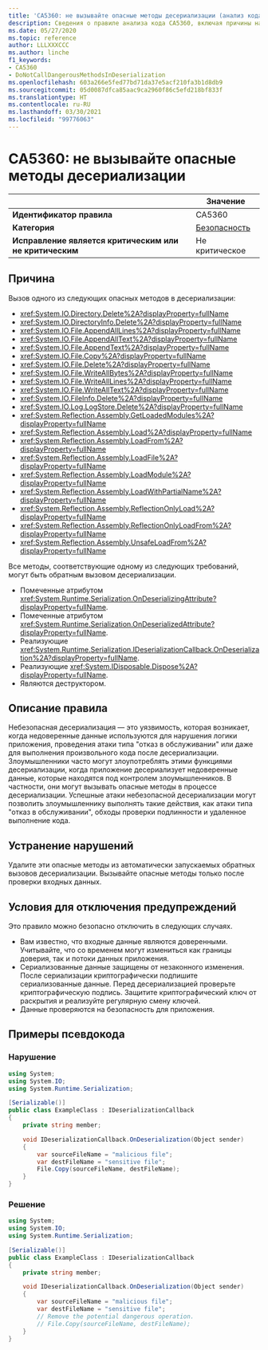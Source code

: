 ```yaml
---
title: 'CA5360: не вызывайте опасные методы десериализации (анализ кода)'
description: Сведения о правиле анализа кода CA5360, включая причины нарушений и способы их устранения, а также условия отключения правила.
ms.date: 05/27/2020
ms.topic: reference
author: LLLXXXCCC
ms.author: linche
f1_keywords:
- CA5360
- DoNotCallDangerousMethodsInDeserialization
ms.openlocfilehash: 603a266e5fed77bd71da37e5acf210fa3b1d8db9
ms.sourcegitcommit: 05d0087dfca85aac9ca2960f86c5efd218bf833f
ms.translationtype: HT
ms.contentlocale: ru-RU
ms.lasthandoff: 03/30/2021
ms.locfileid: "99776063"
---
```

# <a name="ca5360-do-not-call-dangerous-methods-in-deserialization"></a>CA5360: не вызывайте опасные методы десериализации

| | Значение |
|-|-|
| **Идентификатор правила** |CA5360|
| **Категория** |[Безопасность](security-warnings.md)|
| **Исправление является критическим или не критическим** |Не критическое|

## <a name="cause"></a>Причина

Вызов одного из следующих опасных методов в десериализации:

- <xref:System.IO.Directory.Delete%2A?displayProperty=fullName>
- <xref:System.IO.DirectoryInfo.Delete%2A?displayProperty=fullName>
- <xref:System.IO.File.AppendAllLines%2A?displayProperty=fullName>
- <xref:System.IO.File.AppendAllText%2A?displayProperty=fullName>
- <xref:System.IO.File.AppendText%2A?displayProperty=fullName>
- <xref:System.IO.File.Copy%2A?displayProperty=fullName>
- <xref:System.IO.File.Delete%2A?displayProperty=fullName>
- <xref:System.IO.File.WriteAllBytes%2A?displayProperty=fullName>
- <xref:System.IO.File.WriteAllLines%2A?displayProperty=fullName>
- <xref:System.IO.File.WriteAllText%2A?displayProperty=fullName>
- <xref:System.IO.FileInfo.Delete%2A?displayProperty=fullName>
- <xref:System.IO.Log.LogStore.Delete%2A?displayProperty=fullName>
- <xref:System.Reflection.Assembly.GetLoadedModules%2A?displayProperty=fullName>
- <xref:System.Reflection.Assembly.Load%2A?displayProperty=fullName>
- <xref:System.Reflection.Assembly.LoadFrom%2A?displayProperty=fullName>
- <xref:System.Reflection.Assembly.LoadFile%2A?displayProperty=fullName>
- <xref:System.Reflection.Assembly.LoadModule%2A?displayProperty=fullName>
- <xref:System.Reflection.Assembly.LoadWithPartialName%2A?displayProperty=fullName>
- <xref:System.Reflection.Assembly.ReflectionOnlyLoad%2A?displayProperty=fullName>
- <xref:System.Reflection.Assembly.ReflectionOnlyLoadFrom%2A?displayProperty=fullName>
- <xref:System.Reflection.Assembly.UnsafeLoadFrom%2A?displayProperty=fullName>

Все методы, соответствующие одному из следующих требований, могут быть обратным вызовом десериализации.

- Помеченные атрибутом <xref:System.Runtime.Serialization.OnDeserializingAttribute?displayProperty=fullName>.
- Помеченные атрибутом <xref:System.Runtime.Serialization.OnDeserializedAttribute?displayProperty=fullName>.
- Реализующие <xref:System.Runtime.Serialization.IDeserializationCallback.OnDeserialization%2A?displayProperty=fullName>.
- Реализующие <xref:System.IDisposable.Dispose%2A?displayProperty=fullName>.
- Являются деструктором.

## <a name="rule-description"></a>Описание правила

Небезопасная десериализация — это уязвимость, которая возникает, когда недоверенные данные используются для нарушения логики приложения, проведения атаки типа "отказ в обслуживании" или даже для выполнения произвольного кода после десериализации. Злоумышленники часто могут злоупотреблять этими функциями десериализации, когда приложение десериализует недоверенные данные, которые находятся под контролем злоумышленников. В частности, они могут вызывать опасные методы в процессе десериализации. Успешные атаки небезопасной десериализации могут позволить злоумышленнику выполнять такие действия, как атаки типа "отказ в обслуживании", обходы проверки подлинности и удаленное выполнение кода.

## <a name="how-to-fix-violations"></a>Устранение нарушений

Удалите эти опасные методы из автоматически запускаемых обратных вызовов десериализации. Вызывайте опасные методы только после проверки входных данных.

## <a name="when-to-suppress-warnings"></a>Условия для отключения предупреждений

Это правило можно безопасно отключить в следующих случаях.

- Вам известно, что входные данные являются доверенными. Учитывайте, что со временем могут измениться как границы доверия, так и потоки данных приложения.
- Сериализованные данные защищены от незаконного изменения. После сериализации криптографически подпишите сериализованные данные. Перед десериализацией проверьте криптографическую подпись. Защитите криптографический ключ от раскрытия и реализуйте регулярную смену ключей.
- Данные проверяются на безопасность для приложения.

## <a name="pseudo-code-examples"></a>Примеры псевдокода

### <a name="violation"></a>Нарушение

```csharp
using System;
using System.IO;
using System.Runtime.Serialization;

[Serializable()]
public class ExampleClass : IDeserializationCallback
{
    private string member;

    void IDeserializationCallback.OnDeserialization(Object sender)
    {
        var sourceFileName = "malicious file";
        var destFileName = "sensitive file";
        File.Copy(sourceFileName, destFileName);
    }
}
```

### <a name="solution"></a>Решение

```csharp
using System;
using System.IO;
using System.Runtime.Serialization;

[Serializable()]
public class ExampleClass : IDeserializationCallback
{
    private string member;

    void IDeserializationCallback.OnDeserialization(Object sender)
    {
        var sourceFileName = "malicious file";
        var destFileName = "sensitive file";
        // Remove the potential dangerous operation.
        // File.Copy(sourceFileName, destFileName);
    }
}
```

